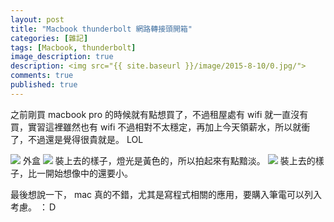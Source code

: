 ```yaml
---
layout: post
title: "Macbook thunderbolt 網路轉接頭開箱"
categories: [雜記]
tags: [Macbook, thunderbolt]
image_description: true
description: <img src="{{ site.baseurl }}/image/2015-8-10/0.jpg/">
comments: true
published: true
---
```

之前剛買 macbook pro 的時候就有點想買了，不過租屋處有 wifi 就一直沒有買，實習這裡雖然也有 wifi 不過相對不太穩定，再加上今天領薪水，所以就衝了，不過還是覺得很貴就是。 LOL

<img src="{{ site.baseurl }}/image/2015-8-10/1.jpg">
外盒

<img src="{{ site.baseurl }}/image/2015-8-10/2.jpg">
裝上去的樣子，燈光是黃色的，所以拍起來有點黯淡。

<img src="{{ site.baseurl }}/image/2015-8-10/3.jpg">
裝上去的樣子，比一開始想像中的還要小。

最後想說一下， mac 真的不錯，尤其是寫程式相關的應用，要購入筆電可以列入考慮。 ：Ｄ
